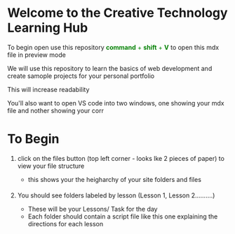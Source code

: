 # Welcome to the Creative Technology Learning Hub

To begin open use this repository <span style = color:green> **command** + **shift**  + **V** </span> to open this mdx file in preview mode

We will use this repository to learn the basics of web development and create samople projects for your personal portfolio

This will increase readability

You'll also want to open VS code into two windows, one showing your mdx file and nother showing your corr

# To Begin

1. click on the files button (top left corner - looks lke 2 pieces of paper) to view your file structure

    - this shows your the heigharchy of your site folders and files

####

2. You should see folders labeled by lesson (Lesson 1, Lesson 2..........)

    - These will be your Lessons/ Task for the day
    - Each folder should contain a script file like this one explaining the directions for  each lesson

